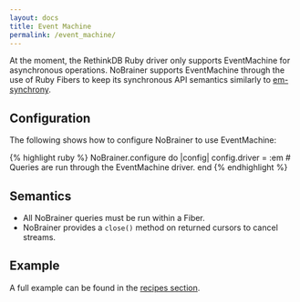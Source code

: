 ```yaml
---
layout: docs
title: Event Machine
permalink: /event_machine/
---
```


At the moment, the RethinkDB Ruby driver only supports EventMachine for
asynchronous operations. NoBrainer supports EventMachine through the use of Ruby
Fibers to keep its synchronous API semantics similarly to
[em-synchrony](https://github.com/igrigorik/em-synchrony).

## Configuration

The following shows how to configure NoBrainer to use EventMachine:

{% highlight ruby %}
NoBrainer.configure do |config|
  config.driver = :em # Queries are run through the EventMachine driver.
end
{% endhighlight %}

## Semantics

* All NoBrainer queries must be run within a Fiber.
* NoBrainer provides a `close()` method on returned cursors to cancel streams.

## Example

A full example can be found in the [recipes section](/docs/real_time_example/).
